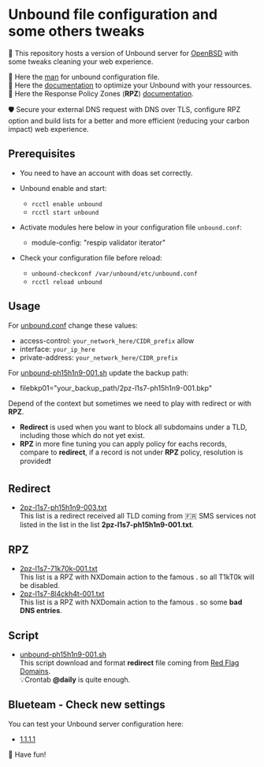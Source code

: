 # Unbound file configuration and some others tweaks
🎯 This repository hosts a version of Unbound server for [OpenBSD](https://www.openbsd.org) with some tweaks cleaning your web experience.

📝 Here the [man](https://man.openbsd.org/unbound.conf) for unbound configuration file.<br>
📝 Here the [documentation](https://www.nlnetlabs.nl/documentation/unbound/howto-optimise/) to optimize your Unbound with your ressources.<br>
📝 Here the Response Policy Zones (__RPZ__) [documentation](https://unbound.docs.nlnetlabs.nl/en/latest/topics/filtering/rpz.html).<br>

🛡️ Secure your external DNS request with DNS over TLS, configure RPZ option and build lists for a better and more efficient (reducing your carbon impact) web experience.
 
## Prerequisites
 * You need to have an account with doas set correctly.
 * Unbound enable and start:
   * `rcctl enable unbound` 
   * `rcctl start unbound` 
   
 * Activate modules here below in your configuration file `unbound.conf`:
   * module-config: "respip validator iterator"
 * Check your configuration file before reload:
   * `unbound-checkconf /var/unbound/etc/unbound.conf`
   * `rcctl reload unbound`
 
## Usage
For [unbound.conf](https://github.com/seheyah/unbound/blob/main/unbound.conf) change these values:<br>
   * access-control: `your_network_here/CIDR_prefix` allow
   * interface: `your_ip_here`
   * private-address: `your_network_here/CIDR_prefix`

For [unbound-ph15h1n9-001.sh](https://github.com/seheyah/unbound/blob/main/unbound-ph15h1n9-001.sh) update the backup path:<br>
  * filebkp01="your_backup_path/2pz-l1s7-ph15h1n9-001.bkp"

Depend of the context but sometimes we need to play with redirect or with __RPZ__.
 * __Redirect__ is used when you want to block all subdomains under a TLD, including those which do not yet exist. 
 * __RPZ__ in more fine tuning you can apply policy for eachs records, compare to __redirect__, if a record is not under __RPZ__ policy, resolution is provided❗️

## Redirect
 * [2pz-l1s7-ph15h1n9-003.txt](https://github.com/seheyah/unbound/blob/main/2pz-l1s7-ph15h1n9-003.txt)<br>
 This list is a redirect received all TLD coming from 🇫🇷 SMS services not listed in the list in the list __2pz-l1s7-ph15h1n9-001.txt__.

## RPZ
 * [2pz-l1s7-71k70k-001.txt](https://github.com/seheyah/unbound/blob/main/2pz-l1s7-71k70k-001.txt)<br>
 This list is a RPZ with NXDomain action to the famous . so all T1kT0k will be disabled.
 * [2pz-l1s7-8l4ckh4t-001.txt](https://github.com/seheyah/unbound/blob/main/2pz-l1s7-8l4ckh4t-001.txt)<br>
 This list is a RPZ with NXDomain action to the famous . so some __bad DNS entries__.
 
## Script
 * [unbound-ph15h1n9-001.sh](https://github.com/seheyah/unbound/blob/main/unbound-ph15h1n9-001.sh)<br>
 This script download and format __redirect__ file coming from [Red Flag Domains](https://red.flag.domains).<br>
 💡Crontab __@daily__ is quite enough.
 
## Blueteam - Check new settings
You can test your Unbound server configuration here:
 * [1.1.1.1](https://1.1.1.1/help)

🐡 Have fun!
